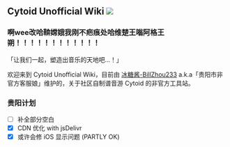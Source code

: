 ## Cytoid Unofficial Wiki [![](https://data.jsdelivr.com/v1/package/gh/BillZhou233/Cytoid-wiki/badge)](https://cdn.jsdelivr.net/gh/BillZhou233/Cytoid-wiki@master/)

### 啊wee改哈鞥嫦娥我刚不疤痕处哈维楚王嗡阿格王朔！！！！！！！！！！！！

「让我们一起，塑造出音乐的天地吧...！」

欢迎来到 Cytoid Unofficial Wiki，目前由 [冰糖酱-BillZhou233](https://github.com/BillZhou233/) a.k.a「贵阳市非官方客服娘」维护的，关于社区自制谱音游 Cytoid 的非官方工具站。

### 贵阳计划

- [ ] 补全部分空白
- [x] CDN 优化 with jsDelivr
- [x] 或许会修 iOS 显示问题 (PARTLY OK)
